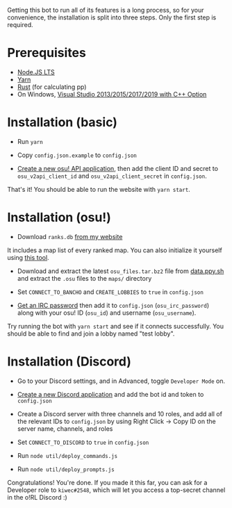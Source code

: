 Getting this bot to run all of its features is a long process, so for your convenience, the installation is split into three steps. Only the first step is required.

# Prerequisites

* [Node.JS LTS](https://nodejs.org/en/)
* [Yarn](https://yarnpkg.com/)
* [Rust](https://doc.rust-lang.org/cargo/getting-started/installation.html) (for calculating pp)
* On Windows, [Visual Studio 2013/2015/2017/2019 with C++ Option](https://docs.microsoft.com/en-us/visualstudio/install/install-visual-studio?view=vs-2022)

# Installation (basic)

* Run `yarn`

* Copy `config.json.example` to `config.json`

* [Create a new osu! API application](https://osu.ppy.sh/home/account/edit#new-oauth-application), then add the client ID and secret to `osu_v2api_client_id` and `osu_v2api_client_secret` in `config.json`.

That's it! You should be able to run the website with `yarn start`.

# Installation (osu!)

* Download `ranks.db` [from my website](https://osu.kiwec.net/ranks.db)

It includes a map list of every ranked map. You can also initialize it yourself using [this tool](https://github.com/kiwec/orl-maps-db-generator).

* Download and extract the latest `osu_files.tar.bz2` file from [data.ppy.sh](https://data.ppy.sh/) and extract the `.osu` files to the `maps/` directory

* Set `CONNECT_TO_BANCHO` and `CREATE_LOBBIES` to `true` in `config.json`

* [Get an IRC password](https://osu.ppy.sh/p/irc) then add it to `config.json` (`osu_irc_password`) along with your osu! ID (`osu_id`) and username (`osu_username`).

Try running the bot with `yarn start` and see if it connects successfully. You should be able to find and join a lobby named "test lobby".

# Installation (Discord)

* Go to your Discord settings, and in Advanced, toggle `Developer Mode` on.

* [Create a new Discord application](https://discord.com/developers/applications) and add the bot id and token to `config.json`

* Create a Discord server with three channels and 10 roles, and add all of the relevant IDs to `config.json` by using Right Click -> Copy ID on the server name, channels, and roles

* Set `CONNECT_TO_DISCORD` to `true` in `config.json`

* Run `node util/deploy_commands.js`

* Run `node util/deploy_prompts.js`

Congratulations! You're done. If you made it this far, you can ask for a Developer role to `kiwec#2548`, which will let you access a top-secret channel in the o!RL Discord :)
